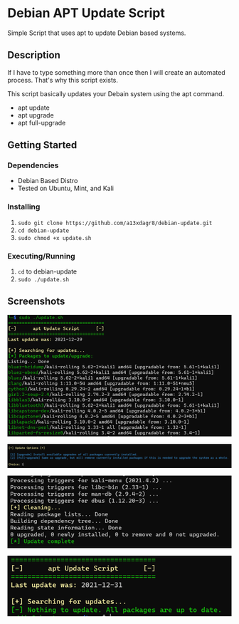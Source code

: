 # Debian APT Update Script

Simple Script that uses apt to update Debian based systems.

## Description

If I have to type something more than once then I will create an automated process. That's why this script exists. 

This script basically updates your Debain system using the apt command.

- apt update
- apt upgrade
- apt full-upgrade

## Getting Started

### Dependencies

- Debian Based Distro
- Tested on Ubuntu, Mint, and Kali

### Installing

1. `sudo git clone https://github.com/a13xdagr8/debian-update.git`
2. `cd debian-update`
3. `sudo chmod +x update.sh`

### Executing/Running

1. `cd` to debian-update
2. `sudo ./update.sh`

## Screenshots

![Searching for updates](images/search-updates.png)

![Update Options](images/update-options.png)

![Update Complete](images/update-complete.png)

![Nothing to update](images/no-updates.png)